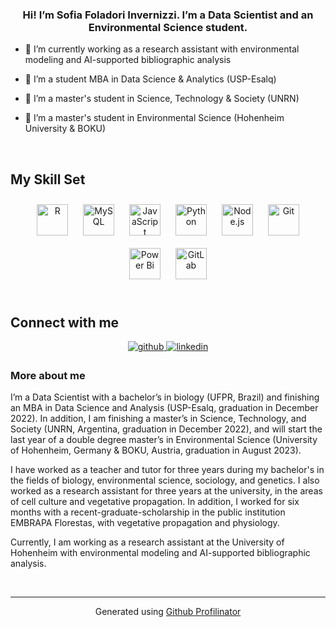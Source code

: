 ### <div align="center">Hi! I’m Sofia Foladori Invernizzi. I’m a Data Scientist and an Environmental Science student.  </div>  
  


- 💼 I’m currently working as a research assistant with environmental modeling and AI-supported bibliographic analysis  
  

- 📖 I’m a student MBA in Data Science & Analytics (USP-Esalq)   
  

- 📖 I’m a master's student in Science, Technology & Society (UNRN)   
  

- 📖 I’m a master's student in Environmental Science (Hohenheim University & BOKU)  
  

<br/>  


## My Skill Set  
<div align="center">  
<a href="https://www.r-project.org/" target="_blank"><img style="margin: 10px" src="https://profilinator.rishav.dev/skills-assets/r.svg" alt="R" height="50" /></a>  
<a href="https://www.mysql.com/" target="_blank"><img style="margin: 10px" src="https://profilinator.rishav.dev/skills-assets/mysql-original-wordmark.svg" alt="MySQL" height="50" /></a>  
<a href="https://www.javascript.com/" target="_blank"><img style="margin: 10px" src="https://profilinator.rishav.dev/skills-assets/javascript-original.svg" alt="JavaScript" height="50" /></a>  
<a href="https://www.python.org/" target="_blank"><img style="margin: 10px" src="https://profilinator.rishav.dev/skills-assets/python-original.svg" alt="Python" height="50" /></a>  
<a href="https://nodejs.org/" target="_blank"><img style="margin: 10px" src="https://profilinator.rishav.dev/skills-assets/nodejs-original-wordmark.svg" alt="Node.js" height="50" /></a>  
<a href="https://github.com/" target="_blank"><img style="margin: 10px" src="https://profilinator.rishav.dev/skills-assets/git-scm-icon.svg" alt="Git" height="50" /></a>  
<a href="https://powerbi.microsoft.com/en-us/" target="_blank"><img style="margin: 10px" src="https://profilinator.rishav.dev/skills-assets/powerbi.png" alt="Power Bi" height="50" /></a>  
<a href="https://about.gitlab.com/" target="_blank"><img style="margin: 10px" src="https://profilinator.rishav.dev/skills-assets/gitlab.svg" alt="GitLab" height="50" /></a>  
</div>  

<br/>  


## Connect with me  
<div align="center">
<a href="https://github.com/sofiafoladori" target="_blank">
<img src=https://img.shields.io/badge/github-%2324292e.svg?&style=for-the-badge&logo=github&logoColor=white alt=github style="margin-bottom: 5px;" />
</a>
<a href="https://linkedin.com/in/sofia-foladori-invernizzi" target="_blank">
<img src=https://img.shields.io/badge/linkedin-%231E77B5.svg?&style=for-the-badge&logo=linkedin&logoColor=white alt=linkedin style="margin-bottom: 5px;" />
</a>  
</div>  
  



### More about me  
I’m a Data Scientist with a bachelor’s in biology (UFPR, Brazil) and finishing an MBA in Data Science and Analysis (USP-Esalq, graduation in December 2022). In addition, I am finishing a master’s in Science, Technology, and Society (UNRN, Argentina, graduation in December 2022), and will start the last year of a double degree master’s in Environmental Science (University of Hohenheim, Germany & BOKU, Austria, graduation in August 2023). 

I have worked as a teacher and tutor for three years during my bachelor's in the fields of biology, environmental science, sociology, and genetics. I also worked as a research assistant for three years at the university, in the areas of cell culture and vegetative propagation. In addition, I worked for six months with a recent-graduate-scholarship in the public institution EMBRAPA Florestas, with vegetative propagation and physiology. 

Currently, I am working as a research assistant at the University of Hohenheim with environmental modeling and AI-supported bibliographic analysis.  

<br />

----
<div align="center">Generated using <a href="https://profilinator.rishav.dev/" target="_blank">Github Profilinator</a></div>
